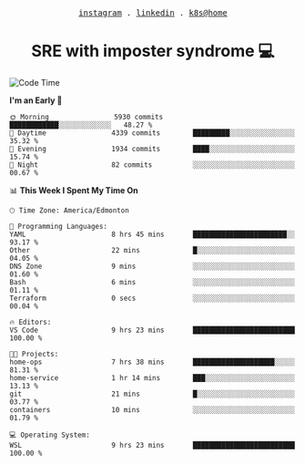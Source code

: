 <p align="center">
  <samp>
    <a href="https://www.instagram.com/lildrunkensmurf/">instagram</a> .
    <a href="https://www.linkedin.com/in/joryirving/">linkedin</a> .
    <a href="https://github.com/joryirving/k3s-home-cluster">k8s@home</a>
  </samp>
</p>

<h1 align="center">
  SRE with imposter syndrome 💻
</h1>

<!--START_SECTION:waka-->
![Code Time](http://img.shields.io/badge/Code%20Time-134%20hrs%205%20mins-blue)

**I'm an Early 🐤** 

```text
🌞 Morning                5930 commits        ████████████░░░░░░░░░░░░░   48.27 % 
🌆 Daytime                4339 commits        █████████░░░░░░░░░░░░░░░░   35.32 % 
🌃 Evening                1934 commits        ████░░░░░░░░░░░░░░░░░░░░░   15.74 % 
🌙 Night                  82 commits          ░░░░░░░░░░░░░░░░░░░░░░░░░   00.67 % 
```


📊 **This Week I Spent My Time On** 

```text
🕑︎ Time Zone: America/Edmonton

💬 Programming Languages: 
YAML                     8 hrs 45 mins       ███████████████████████░░   93.17 % 
Other                    22 mins             █░░░░░░░░░░░░░░░░░░░░░░░░   04.05 % 
DNS Zone                 9 mins              ░░░░░░░░░░░░░░░░░░░░░░░░░   01.60 % 
Bash                     6 mins              ░░░░░░░░░░░░░░░░░░░░░░░░░   01.11 % 
Terraform                0 secs              ░░░░░░░░░░░░░░░░░░░░░░░░░   00.04 % 

🔥 Editors: 
VS Code                  9 hrs 23 mins       █████████████████████████   100.00 % 

🐱‍💻 Projects: 
home-ops                 7 hrs 38 mins       ████████████████████░░░░░   81.31 % 
home-service             1 hr 14 mins        ███░░░░░░░░░░░░░░░░░░░░░░   13.13 % 
git                      21 mins             █░░░░░░░░░░░░░░░░░░░░░░░░   03.77 % 
containers               10 mins             ░░░░░░░░░░░░░░░░░░░░░░░░░   01.79 % 

💻 Operating System: 
WSL                      9 hrs 23 mins       █████████████████████████   100.00 % 
```


<!--END_SECTION:waka-->